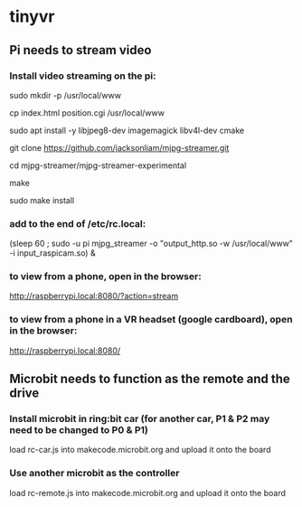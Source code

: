 # tinyvr

## Pi needs to stream video

### Install video streaming on the pi:

sudo mkdir -p /usr/local/www

cp index.html position.cgi /usr/local/www

sudo apt install -y libjpeg8-dev imagemagick libv4l-dev cmake

git clone https://github.com/jacksonliam/mjpg-streamer.git

cd mjpg-streamer/mjpg-streamer-experimental

make

sudo make install

### add to the end of /etc/rc.local:

(sleep 60 ; sudo -u pi mjpg_streamer -o "output_http.so -w /usr/local/www" -i input_raspicam.so) &

### to view from a phone, open in the browser:

http://raspberrypi.local:8080/?action=stream

### to view from a phone in a VR headset (google cardboard), open in the browser:

http://raspberrypi.local:8080/

## Microbit needs to function as the remote and the drive

### Install microbit in ring:bit car (for another car, P1 & P2 may need to be changed to P0 & P1)

load rc-car.js into makecode.microbit.org and upload it onto the board

### Use another microbit as the controller

load rc-remote.js into makecode.microbit.org and upload it onto the board
